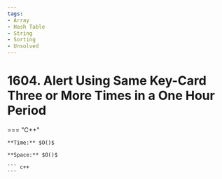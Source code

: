 ```yaml
---
tags:
- Array
- Hash Table
- String
- Sorting
- Unsolved
---
```



# 1604. Alert Using Same Key-Card Three or More Times in a One Hour Period

=== "C++"

    **Time:** $O()$

    **Space:** $O()$

    ``` c++
    ```